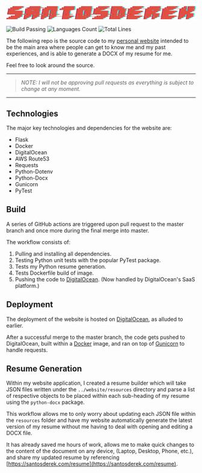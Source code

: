 [![santosderek banner](website/static/images/santosderek.png)](https://santosderek.com)


![Build Passing](https://img.shields.io/github/actions/workflow/status/santosderek/website/tests.yml?branch=main&style=for-the-badge) ![Languages Count](https://img.shields.io/github/languages/count/santosderek/website?style=for-the-badge)
![Total Lines](https://img.shields.io/tokei/lines/github/santosderek/website?style=for-the-badge)

The following repo is the source code to my [personal website](https://santosderek.com) intended to be the main area where people can get to know me and my past experiences, and is able to generate a DOCX of my resume for me.

Feel free to look around the source. 

--- 

> *NOTE: I will not be approving pull requests as everything is subject to change at any moment.*

--- 

## Technologies

The major key technologies and dependencies for the website are:

- Flask
- Docker
- DigitalOcean
- AWS Route53
- Requests
- Python-Dotenv
- Python-Docx
- Gunicorn
- PyTest

## Build

A series of GitHub actions are triggered upon pull request to the master branch and once more during the final merge into master.

The workflow consists of: 

1. Pulling and installing all dependencies.
2. Testing Python unit tests with the popular PyTest package.
3. Tests my Python resume generation.
4. Tests Dockerfile build of image.
5. Pushing the code to [DigitalOcean](https://www.digitalocean.com/). (Now handled by DigitalOcean's SaaS platform.)

## Deployment

The deployment of the website is hosted on [DigitalOcean](https://www.digitalocean.com/), as alluded to earlier.

After a successful merge to the master branch, the code gets pushed to DigitalOcean, built within a [Docker](https://www.docker.com/) image, and ran on top of [Gunicorn](https://gunicorn.org/) to handle requests.

## Resume Generation

Within my website application, I created a resume builder which will take JSON files written under the `../website/resources` directory and parse a list of respective objects to be placed within each sub-heading of my resume using the `python-docx` package.

This workflow allows me to only worry about updating each JSON file within the `resources` folder and have my website automatically generate the latest version of my resume without me having to deal with opening and editing a DOCX file.

It has already saved me hours of work, allows me to make quick changes to the content of the document on any device, (Laptop, Desktop, Phone, etc.), and share my updated resume by referencing [https://santosderek.com/resume](https://santosderek.com/resume).
